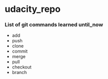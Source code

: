 # udacity_repo
### List of git commands learned until_now
* add
* push
* clone
* commit
* merge
* pull
* checkout
* branch
